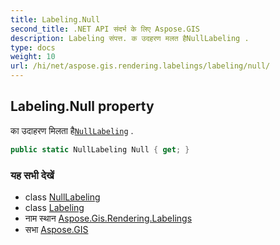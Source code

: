 ```yaml
---
title: Labeling.Null
second_title: .NET API संदर्भ के लिए Aspose.GIS
description: Labeling संपत्त. क उदहरण मलत हैNullLabeling .
type: docs
weight: 10
url: /hi/net/aspose.gis.rendering.labelings/labeling/null/
---
```

## Labeling.Null property

का उदाहरण मिलता है[`NullLabeling`](../../nulllabeling/) .

```csharp
public static NullLabeling Null { get; }
```

### यह सभी देखें

* class [NullLabeling](../../nulllabeling/)
* class [Labeling](../)
* नाम स्थान [Aspose.Gis.Rendering.Labelings](../../labeling/)
* सभा [Aspose.GIS](../../../)


